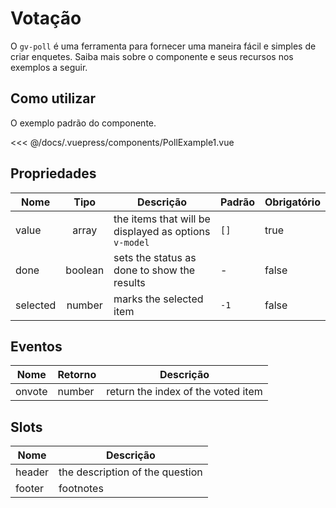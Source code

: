 # Votação

O `gv-poll` é uma ferramenta para fornecer uma maneira fácil e simples de criar enquetes. Saiba mais sobre o componente e seus recursos nos exemplos a seguir.

## Como utilizar

O exemplo padrão do componente.

<poll-example-1 />

<<< @/docs/.vuepress/components/PollExample1.vue

## Propriedades

| Nome     |  Tipo   | Descrição                                             | Padrão | Obrigatório |
| -------- | :-----: | ----------------------------------------------------- | ------ | ----------- |
| value    |  array  | the items that will be displayed as options `v-model` | `[]`   | true        |
| done     | boolean | sets the status as done to show the results           | -      | false       |
| selected | number  | marks the selected item                               | `-1`   | false       |

## Eventos

| Nome   | Retorno | Descrição                          |
| ------ | ------- | ---------------------------------- |
| onvote | number  | return the index of the voted item |

## Slots

| Nome   | Descrição                       |
| ------ | ------------------------------- |
| header | the description of the question |
| footer | footnotes                       |
